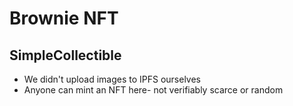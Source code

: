# Brownie NFT

## SimpleCollectible

- We didn't upload images to IPFS ourselves
- Anyone can mint an NFT here- not verifiably scarce or random

